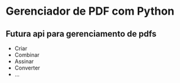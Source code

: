 # **Gerenciador de PDF com Python**
## Futura api para gerenciamento de pdfs
- Criar
- Combinar
- Assinar
- Converter
- ...